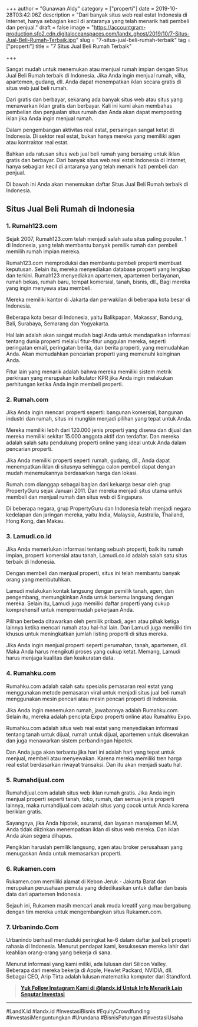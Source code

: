 +++
author = "Gunawan Aldy"
category = ["properti"]
date = 2019-10-28T03:42:06Z
description = "Dari banyak situs web real estat Indonesia di Internet, hanya sebagian kecil di antaranya yang telah menarik hati pembeli dan penjual."
draft = false
image = "https://accountgram-production.sfo2.cdn.digitaloceanspaces.com/landx_ghost/2019/10/7-Situs-Jual-Beli-Rumah-Terbaik.jpg"
slug = "7-situs-jual-beli-rumah-terbaik"
tag = ["properti"]
title = "7 Situs Jual Beli Rumah Terbaik"

+++


Sangat mudah untuk menemukan atau menjual rumah impian dengan Situs Jual Beli Rumah terbaik di Indonesia. Jika Anda ingin menjual rumah, villa, apartemen, gudang, dll. Anda dapat menempatkan iklan secara gratis di situs web jual beli rumah.

Dari gratis dan berbayar, sekarang ada banyak situs web atau situs yang menawarkan iklan gratis dan berbayar. Kali ini kami akan membahas pembelian dan penjualan situs rumah dan Anda akan dapat memposting iklan jika Anda ingin menjual rumah.

Dalam pengembangan aktivitas real estat, persaingan sangat ketat di Indonesia. Di sektor real estat, bukan hanya mereka yang memiliki agen atau kontraktor real estat.

Bahkan ada ratusan situs web jual beli rumah yang bersaing untuk iklan gratis dan berbayar. Dari banyak situs web real estat Indonesia di Internet, hanya sebagian kecil di antaranya yang telah menarik hati pembeli dan penjual.

Di bawah ini Anda akan menemukan daftar Situs Jual Beli Rumah terbaik di Indonesia.

## Situs Jual Beli Rumah di Indonesia

### 1. Rumah123.com

Sejak 2007, Rumah123.com telah menjadi salah satu situs paling populer. 1 di Indonesia, yang telah membantu banyak pemilik rumah dan pembeli memilih rumah impian mereka.

Rumah123.com memproduksi dan membantu pembeli properti membuat keputusan. Selain itu, mereka menyediakan database properti yang lengkap dan terkini. Rumah123 menyediakan apartemen, apartemen berlayanan, rumah bekas, rumah baru, tempat komersial, tanah, bisnis, dll., Bagi mereka yang ingin menyewa atau membeli.

Mereka memiliki kantor di Jakarta dan perwakilan di beberapa kota besar di Indonesia.

Beberapa kota besar di Indonesia, yaitu Balikpapan, Makassar, Bandung, Bali, Surabaya, Semarang dan Yogyakarta.

Hal lain adalah akan sangat mudah bagi Anda untuk mendapatkan informasi tentang dunia properti melalui fitur-fitur unggulan mereka, seperti peringatan email, peringatan berita, dan berita properti, yang memudahkan Anda. Akan memudahkan pencarian properti yang memenuhi keinginan Anda.

Fitur lain yang menarik adalah bahwa mereka memiliki sistem metrik perkiraan yang merupakan kalkulator KPR jika Anda ingin melakukan perhitungan ketika Anda ingin membeli properti.

### 2. Rumah.com

Jika Anda ingin mencari properti seperti: bangunan komersial, bangunan industri dan rumah, situs ini mungkin menjadi pilihan yang tepat untuk Anda.

Mereka memiliki lebih dari 120.000 jenis properti yang disewa dan dijual dan mereka memiliki sekitar 15.000 anggota aktif dan terdaftar. Dan mereka adalah salah satu pendukung properti online yang ideal untuk Anda dalam pencarian properti.

Jika Anda memiliki properti seperti rumah, gudang, dll., Anda dapat menempatkan iklan di situsnya sehingga calon pembeli dapat dengan mudah menemukannya berdasarkan harga dan lokasi.

Rumah.com dianggap sebagai bagian dari keluarga besar oleh grup PropertyGuru sejak Januari 2011. Dan mereka menjadi situs utama untuk membeli dan menjual rumah dan situs web di Singapura.

Di beberapa negara, grup PropertyGuru dan Indonesia telah menjadi negara kedelapan dan jaringan mereka, yaitu India, Malaysia, Australia, Thailand, Hong Kong, dan Makau.

### 3. Lamudi.co.id

Jika Anda memerlukan informasi tentang sebuah properti, baik itu rumah impian, properti komersial atau tanah, Lamudi.co.id adalah salah satu situs terbaik di Indonesia.

Dengan membeli dan menjual properti, situs ini telah membantu banyak orang yang membutuhkan.

Lamudi melakukan kontak langsung dengan pemilik tanah, agen, dan pengembang, memungkinkan Anda untuk bertemu langsung dengan mereka. Selain itu, Lamudi juga memiliki daftar properti yang cukup komprehensif untuk mempermudah pekerjaan Anda.

Pilihan berbeda ditawarkan oleh pemilik pribadi, agen atau pihak ketiga lainnya ketika mencari rumah atau hal-hal lain. Dan Lamudi juga memiliki tim khusus untuk meningkatkan jumlah listing properti di situs mereka.

Jika Anda ingin menjual properti seperti perumahan, tanah, apartemen, dll. Maka Anda harus mengikuti proses yang cukup ketat. Memang, Lamudi harus menjaga kualitas dan keakuratan data.

### 4. Rumahku.com

Rumahku.com adalah salah satu spesialis pemasaran real estat yang menggunakan metode pemasaran viral untuk menjadi situs jual beli rumah menggunakan mesin pencari atau mesin pencari properti di Indonesia.

Jika Anda ingin menemukan rumah, jawabannya adalah Rumahku.com. Selain itu, mereka adalah pencipta Expo properti online atau Rumahku Expo.

Rumahku.com adalah situs web real estat yang menyediakan informasi tentang tanah untuk dijual, rumah untuk dijual, apartemen untuk disewakan dan juga menawarkan sistem perbandingan hipotek.

Dan Anda juga akan terbantu jika hari ini adalah hari yang tepat untuk menjual, membeli atau menyewakan. Karena mereka memiliki tren harga real estat berdasarkan riwayat transaksi. Dan itu akan menjadi suatu hal.

### 5. Rumahdijual.com

Rumahdijual.com adalah situs web iklan rumah gratis. Jika Anda ingin menjual properti seperti tanah, toko, rumah, dan semua jenis properti lainnya, maka rumahdijual.com adalah situs yang cocok untuk Anda karena beriklan gratis.

Sayangnya, jika Anda hipotek, asuransi, dan layanan manajemen MLM, Anda tidak diizinkan menempatkan iklan di situs web mereka. Dan iklan Anda akan segera dihapus.

Pengiklan haruslah pemilik langsung, agen atau broker perusahaan yang menugaskan Anda untuk memasarkan properti.

### 6. Rukamen.com

Rukamen.com memiliki alamat di Kebon Jeruk - Jakarta Barat dan merupakan perusahaan pemula yang didedikasikan untuk daftar dan basis data dari apartemen Indonesia.

Sejauh ini, Rukamen masih mencari anak muda kreatif yang mau bergabung dengan tim mereka untuk mengembangkan situs Rukamen.com.

### 7. Urbanindo.Com

Urbanindo berhasil menduduki peringkat ke-6 dalam daftar jual beli properti rahasia di Indonesia. Menurut pendapat kami, kesuksesan mereka lahir dari keahlian orang-orang yang bekerja di sana.

Menurut informasi yang kami miliki, ada lulusan dari Silicon Valley. Beberapa dari mereka bekerja di Apple, Hewlet Packard, NVIDIA, dll. Sebagai CEO, Arip Tirta adalah lulusan matematika komputer dari Standford.

> **[Yuk Follow Instagram Kami di @landx.id Untuk Info Menarik Lain Seputar Investasi](https://instagram.com/landx.id?utm_medium=copy_link)**

---

#LandX.id	#landx.id	#InvestasiBisnis	#EquityCrowdfunding	#InvestasiMenguntungkan	#Urundana	#BisnisPatungan	#InvestasiUsaha

